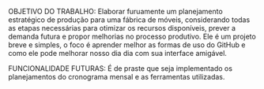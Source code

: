 OBJETIVO DO TRABALHO:
Elaborar furuamente um planejamento estratégico de produção para uma fábrica de móveis, considerando todas as etapas necessárias para otimizar os recursos disponíveis, prever a demanda futura e propor melhorias no processo produtivo. 
Ele é um projeto breve e simples, o foco é aprender melhor as formas de uso do GitHub e como ele pode melhorar nosso dia dia com sua interface amigável.


 FUNCIONALIDADE FUTURAS: É de praste que seja implementado os planejamentos do cronograma mensal e as ferramentas utilizadas.
   
